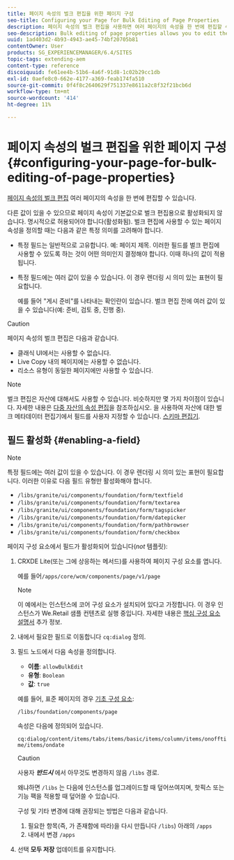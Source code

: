 ```yaml
---
title: 페이지 속성의 벌크 편집을 위한 페이지 구성
seo-title: Configuring your Page for Bulk Editing of Page Properties
description: 페이지 속성의 벌크 편집을 사용하면 여러 페이지의 속성을 한 번에 편집할 수 있습니다
seo-description: Bulk editing of page properties allows you to edit the properties of multiple pages at once
uuid: 1ad403d2-4b93-4943-ae45-74bf20705b81
contentOwner: User
products: SG_EXPERIENCEMANAGER/6.4/SITES
topic-tags: extending-aem
content-type: reference
discoiquuid: fe61ee4b-51b6-4a6f-91d8-1c02b29cc1db
exl-id: 0aefe8c0-662e-4177-a369-feab174fa510
source-git-commit: 0f4f8c2640629f751337e8611a2c8f32f21bcb6d
workflow-type: tm+mt
source-wordcount: '414'
ht-degree: 11%

---
```


# 페이지 속성의 벌크 편집을 위한 페이지 구성 {#configuring-your-page-for-bulk-editing-of-page-properties}

[페이지 속성의 벌크 편집](/help/sites-authoring/editing-page-properties.md#from-the-sites-console-multiple-pages) 여러 페이지의 속성을 한 번에 편집할 수 있습니다.

다른 값이 있을 수 있으므로 페이지 속성이 기본값으로 벌크 편집용으로 활성화되지 않습니다. 명시적으로 허용되어야 합니다(활성화됨). 벌크 편집에 사용할 수 있는 페이지 속성을 정의할 때는 다음과 같은 특정 의미를 고려해야 합니다.

* 특정 필드는 일반적으로 고유합니다. 예: 페이지 제목. 이러한 필드를 벌크 편집에 사용할 수 있도록 하는 것이 어떤 의미인지 결정해야 합니다. 이때 하나의 값이 적용됩니다.
* 특정 필드에는 여러 값이 있을 수 있습니다. 이 경우 렌더링 시 의미 있는 표현이 필요합니다.

   예를 들어 &quot;게시 준비&quot;를 나타내는 확인란이 있습니다. 벌크 편집 전에 여러 값이 있을 수 있습니다(예: 준비, 검토 중, 진행 중).

>[!CAUTION]
>
>페이지 속성의 벌크 편집은 다음과 같습니다.
>
>* 클래식 UI에서는 사용할 수 없습니다.
>* Live Copy 내의 페이지에는 사용할 수 없습니다.
>* 리소스 유형이 동일한 페이지에만 사용할 수 있습니다.
>


>[!NOTE]
>
>벌크 편집은 자산에 대해서도 사용할 수 있습니다. 비슷하지만 몇 가지 차이점이 있습니다. 자세한 내용은 [다중 자산의 속성 편집](/help/assets/managing-multiple-assets.md)을 참조하십시오. 을 사용하여 자산에 대한 벌크 메타데이터 편집기에서 필드를 사용자 지정할 수 있습니다. [스키마 편집기](/help/assets/metadata-schemas.md).

## 필드 활성화 {#enabling-a-field}

>[!NOTE]
>
>특정 필드에는 여러 값이 있을 수 있습니다. 이 경우 렌더링 시 의미 있는 표현이 필요합니다. 이러한 이유로 다음 필드 유형만 활성화해야 합니다.
>
>* `/libs/granite/ui/components/foundation/form/textfield`
>* `/libs/granite/ui/components/foundation/form/textarea`
>* `/libs/granite/ui/components/foundation/form/tagspicker`
>* `/libs/granite/ui/components/foundation/form/datepicker`
>* `/libs/granite/ui/components/foundation/form/pathbrowser`
>* `/libs/granite/ui/components/foundation/form/checkbox`
>


페이지 구성 요소에서 필드가 활성화되어 있습니다(*not* 템플릿):

1. CRXDE Lite(또는 그에 상응하는 메서드)를 사용하여 페이지 구성 요소를 엽니다.

   예를 들어`/apps/core/wcm/components/page/v1/page`

   >[!NOTE]
   >
   >이 예에서는 인스턴스에 코어 구성 요소가 설치되어 있다고 가정합니다. 이 경우 인스턴스가 We.Retail 샘플 컨텐츠로 실행 중입니다. 자세한 내용은 [핵심 구성 요소 설명서](https://experienceleague.adobe.com/docs/experience-manager-core-components/using/introduction.html) 추가 정보.

1. 내에서 필요한 필드로 이동합니다 `cq:dialog` 정의.
1. 필드 노드에서 다음 속성을 정의합니다.

   * **이름**: `allowBulkEdit`
   * **유형**: `Boolean`
   * **값**: `true`

   예를 들어, 표준 페이지의 경우 [기초 구성 요소](/help/sites-authoring/default-components-foundation.md):

   `/libs/foundation/components/page`

   속성은 다음에 정의되어 있습니다.

   `cq:dialog/content/items/tabs/items/basic/items/column/items/onofftime/items/ondate`

   >[!CAUTION]
   >
   >사용자 ***반드시*** 에서 아무것도 변경하지 않음 `/libs` 경로.
   >
   >왜냐하면 `/libs` 는 다음에 인스턴스를 업그레이드할 때 덮어쓰여지며, 핫픽스 또는 기능 팩을 적용할 때 덮어쓸 수 있습니다.
   >
   >구성 및 기타 변경에 대해 권장되는 방법은 다음과 같습니다.
   >
   >    1. 필요한 항목(즉, 가 존재함에 따라)을 다시 만듭니다 `/libs`) 아래의 `/apps`
   >    1. 내에서 변경 `/apps`


1. 선택 **모두 저장** 업데이트를 유지합니다.
